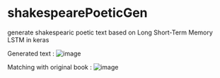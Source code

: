 # shakespearePoeticGen
generate shakespearic poetic text based on Long Short-Term Memory LSTM in keras

Generated text : 
![image](https://github.com/user-attachments/assets/c1c96e20-8b9b-4457-ac83-fd6eada4cb5f)

Matching with original book :
![image](https://github.com/user-attachments/assets/d927b5e9-ab75-43af-9d58-2069a9d28238)

